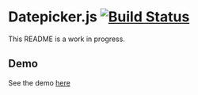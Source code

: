 # Datepicker.js [![Build Status](https://travis-ci.org/wwilsman/Datepicker.js.svg?branch=master)](https://travis-ci.org/wwilsman/datepicker)

This README is a work in progress.

## Demo

See the demo [here](https://wwilsman.github.io/Datepicker.js/)
